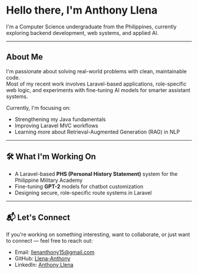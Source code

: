 #  Hello there, I'm Anthony Llena

I'm a Computer Science undergraduate from the Philippines, currently exploring backend development, web systems, and applied AI.

---

##  About Me

I'm passionate about solving real-world problems with clean, maintainable code.  
Most of my recent work involves Laravel-based applications, role-specific web logic, and experiments with fine-tuning AI models for smarter assistant systems.

Currently, I'm focusing on:
- Strengthening my Java fundamentals
- Improving Laravel MVC workflows
- Learning more about Retrieval-Augmented Generation (RAG) in NLP

---

## 🛠️ What I'm Working On

-  A Laravel-based **PHS (Personal History Statement)** system for the Philippine Military Academy  
-  Fine-tuning **GPT-2** models for chatbot customization  
-  Designing secure, role-specific route systems in Laravel

---

## 📬 Let's Connect

If you're working on something interesting, want to collaborate, or just want to connect — feel free to reach out:

-  Email: [llenanthony15@gmail.com](mailto:llenanthony15@gmail.com)  
-  GitHub: [Llena-Anthony](https://github.com/Llena-Anthony)  
-  LinkedIn: [Anthony Llena](https://www.linkedin.com/in/llena-anthony/)

